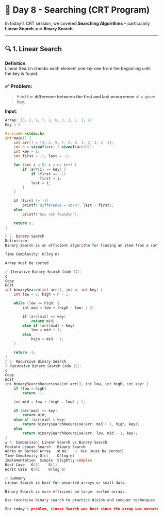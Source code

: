 # 📘 Day 8 - Searching (CRT Program)

In today's CRT session, we covered **Searching Algorithms** – particularly **Linear Search** and **Binary Search**.

---

## 🔍 1. Linear Search

**Definition**:  
Linear Search checks each element one-by-one from the beginning until the key is found.

### ✅ Problem:
> Find the **difference between the first and last occurrence** of a given key.

**Input**:
```c
Array: [3, 2, 9, 7, 2, 8, 3, 2, 1, 2, 4]
Key = 2

#include <stdio.h>
int main() {
    int arr[] = {3, 2, 9, 7, 2, 8, 3, 2, 1, 2, 4};
    int n = sizeof(arr) / sizeof(arr[0]);
    int key = 2;
    int first = -1, last = -1;

    for (int i = 0; i < n; i++) {
        if (arr[i] == key) {
            if (first == -1)
                first = i;
            last = i;
        }
    }

    if (first != -1)
        printf("Difference = %d\n", last - first);
    else
        printf("Key not found\n");

    return 0;
}

🔎 2. Binary Search
Definition:
Binary Search is an efficient algorithm for finding an item from a sorted list of items. It works by repeatedly dividing the search interval in half.

Time Complexity: O(log n)

Array must be sorted

✅ Iterative Binary Search Code (C):
c
Copy
Edit
int binarySearch(int arr[], int n, int key) {
    int low = 0, high = n - 1;

    while (low <= high) {
        int mid = low + (high - low) / 2;

        if (arr[mid] == key)
            return mid;
        else if (arr[mid] < key)
            low = mid + 1;
        else
            high = mid - 1;
    }

    return -1;
}
🔁 3. Recursive Binary Search
✅ Recursive Binary Search Code (C):
c
Copy
Edit
int binarySearchRecursive(int arr[], int low, int high, int key) {
    if (low > high)
        return -1;

    int mid = low + (high - low) / 2;

    if (arr[mid] == key)
        return mid;
    else if (arr[mid] < key)
        return binarySearchRecursive(arr, mid + 1, high, key);
    else
        return binarySearchRecursive(arr, low, mid - 1, key);
}
⚖️ 4. Comparison: Linear Search vs Binary Search
Feature	Linear Search	Binary Search
Works on Sorted Array	❌ No	✅ Yes (must be sorted)
Time Complexity	O(n)	O(log n)
Implementation	Simple	Slightly complex
Best Case	O(1)	O(1)
Worst Case	O(n)	O(log n)

✅ Summary
Linear Search is best for unsorted arrays or small data.

Binary Search is more efficient on large, sorted arrays.

Use recursive binary search to practice divide-and-conquer techniques.

For today's problem, Linear Search was best since the array was unsorted.


